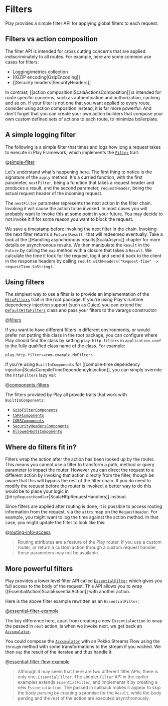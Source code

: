 <!--- Copyright (C) from 2022 The Play Framework Contributors <https://github.com/playframework>, 2011-2021 Lightbend Inc. <https://www.lightbend.com> -->

# Filters

Play provides a simple filter API for applying global filters to each request.

## Filters vs action composition

The filter API is intended for cross cutting concerns that are applied indiscriminately to all routes.  For example, here are some common use cases for filters:

* Logging/metrics collection
* [[GZIP encoding|GzipEncoding]]
* [[Security headers|SecurityHeaders]]

In contrast, [[action composition|ScalaActionsComposition]] is intended for route specific concerns, such as authentication and authorization, caching and so on.  If your filter is not one that you want applied to every route, consider using action composition instead, it is far more powerful.  And don't forget that you can create your own action builders that compose your own custom defined sets of actions to each route, to minimize boilerplate.

## A simple logging filter

The following is a simple filter that times and logs how long a request takes to execute in Play Framework, which implements the [`Filter`](api/scala/play/api/mvc/Filter.html) trait:

@[simple-filter](code/ScalaHttpFilters.scala)

Let's understand what's happening here.  The first thing to notice is the signature of the `apply` method.  It's a curried function, with the first parameter, `nextFilter`, being a function that takes a request header and produces a result, and the second parameter, `requestHeader`, being the actual request header of the incoming request.

The `nextFilter` parameter represents the next action in the filter chain. Invoking it will cause the action to be invoked.  In most cases you will probably want to invoke this at some point in your future.  You may decide to not invoke it if for some reason you want to block the request.

We save a timestamp before invoking the next filter in the chain. Invoking the next filter returns a `Future[Result]` that will redeemed eventually. Take a look at the [[Handling asynchronous results|ScalaAsync]] chapter for more details on asynchronous results. We then manipulate the `Result` in the `Future` by calling the `map` method with a closure that takes a `Result`. We calculate the time it took for the request, log it and send it back to the client in the response headers by calling `result.withHeaders("Request-Time" -> requestTime.toString)`.

## Using filters

The simplest way to use a filter is to provide an implementation of the [`HttpFilters`](api/scala/play/api/http/HttpFilters.html) trait in the root package. If you're using Play's runtime dependency injection support (such as Guice) you can extend the [`DefaultHttpFilters`](api/scala/play/api/http/DefaultHttpFilters.html) class and pass your filters to the varargs constructor:

@[filters](code/ScalaHttpFilters.scala)

If you want to have different filters in different environments, or would prefer not putting this class in the root package, you can configure where Play should find the class by setting `play.http.filters` in `application.conf` to the fully qualified class name of the class. For example:

    play.http.filters=com.example.MyFilters

If you're using `BuiltInComponents` for [[compile-time dependency injection|ScalaCompileTimeDependencyInjection]], you can simply override the `httpFilters` lazy val:

@[components-filters](code/ScalaHttpFilters.scala)

The filters provided by Play all provide traits that work with `BuiltInComponents`:
 - [`GzipFilterComponents`](api/scala/play/filters/gzip/GzipFilterComponents.html)
 - [`CSRFComponents`](api/scala/play/filters/csrf/CSRFComponents.html)
 - [`CORSComponents`](api/scala/play/filters/cors/CORSComponents.html)
 - [`SecurityHeadersComponents`](api/scala/play/filters/headers/SecurityHeadersComponents.html)
 - [`AllowedHostsComponents`](api/scala/play/filters/hosts/AllowedHostsComponents.html)

## Where do filters fit in?

Filters wrap the action after the action has been looked up by the router. This means you cannot use a filter to transform a path, method or query parameter to impact the router. However you can direct the request to a different action by invoking that action directly from the filter, though be aware that this will bypass the rest of the filter chain. If you do need to modify the request before the router is invoked, a better way to do this would be to place your logic in [[`HttpRequestHandler`|ScalaHttpRequestHandlers]] instead.

Since filters are applied after routing is done, it is possible to access routing information from the request, via the `attrs` map on the `RequestHeader`. For example, you might want to log the time against the action method. In that case, you might update the filter to look like this:

@[routing-info-access](code/FiltersRouting.scala)

> Routing attributes are a feature of the Play router.  If you use a custom router, or return a custom action through a custom request handler, these parameters may not be available.

## More powerful filters

Play provides a lower level filter API called [`EssentialFilter`](api/scala/play/api/mvc/EssentialFilter.html) which gives you full access to the body of the request. This API allows you to wrap [[EssentialAction|ScalaEssentialAction]] with another action.

Here is the above filter example rewritten as an `EssentialFilter`:

@[essential-filter-example](code/EssentialFilter.scala)

The key difference here, apart from creating a new `EssentialAction` to wrap the passed in `next` action, is when we invoke next, we get back an [`Accumulator`](api/scala/play/api/libs/streams/Accumulator.html).  

You could compose the [`Accumulator`](api/scala/play/api/libs/streams/Accumulator.html) with an Pekko Streams Flow using the `through` method with some transformations to the stream if you wished.  We then `map` the result of the iteratee and thus handle it.

@[essential-filter-flow-example](code/AccumulatorFlowFilter.scala)

> Although it may seem that there are two different filter APIs, there is only one, `EssentialFilter`.  The simpler `Filter` API in the earlier examples extends `EssentialFilter`, and implements it by creating a new `EssentialAction`.  The passed in callback makes it appear to skip the body parsing by creating a promise for the `Result`, while the body parsing and the rest of the action are executed asynchronously.
